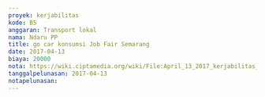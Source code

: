 ```yaml
---
proyek: kerjabilitas
kode: B5
anggaran: Transport lokal
nama: Ndaru PP
title: go car konsumsi Job Fair Semarang
date: 2017-04-13
biaya: 20000
nota: https://wiki.ciptamedia.org/wiki/File:April_13_2017_kerjabilitas_B5_taksi_hotel_kotalama_ndaru746.jpg
tanggalpelunasan: 2017-04-13
notapelunasan:
---
```


